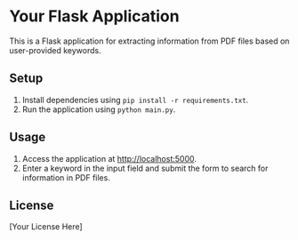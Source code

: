 # Your Flask Application

This is a Flask application for extracting information from PDF files based on user-provided keywords.

## Setup

1. Install dependencies using `pip install -r requirements.txt`.
2. Run the application using `python main.py`.

## Usage

1. Access the application at [http://localhost:5000](http://localhost:5000).
2. Enter a keyword in the input field and submit the form to search for information in PDF files.

## License

[Your License Here]
